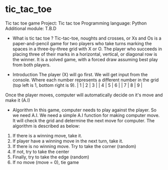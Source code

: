 # tic_tac_toe
 Tic tac toe game
Project: Tic tac toe
Programming language: Python
Additional module: T.B.D

- What is tic tac toe ?
Tic-tac-toe, noughts and crosses, or Xs and Os is a paper-and-pencil game for two players who take turns marking the spaces in a three-by-three grid with X or O. The player who succeeds in placing three of their marks in a horizontal, vertical, or diagonal row is the winner. It is a solved game, with a forced draw assuming best play from both players. 

- Introduction
The player (X) will go first. We will get input from the console.
Where each number represents a different number in the grid (top left is 1, bottom right is 9).
    | 1 | 2 | 3 |
    | 4 | 5 | 6 |
    | 7 | 8 | 9 |

Once the player moves, computer will automatically decide on it's move and make it (A.I)

- Algorithm
In this game, computer needs to play against the player. So we need A.I.
We need a simple A.I function for making computer move.
It will check the grid and determine the next move for computer.
The algorithm is described as below:
1. If there is a winning move, take it.
2. If player have a winning move in the next turn, take it.
3. If there is no winning move. Try to take the corner (random)
3. If not, try to take the center
4. Finally, try to take the edge (random)
5. If no move (move = 0), tie game